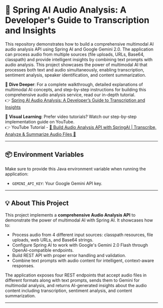 # 🎵 Spring AI Audio Analysis: A Developer's Guide to Transcription and Insights

This repository demonstrates how to build a comprehensive multimodal AI audio analysis API using Spring AI and Google Gemini 2.0. The application can process audio from multiple sources (file uploads, URLs, Base64, classpath) and provide intelligent insights by combining text prompts with audio analysis. This project showcases the power of multimodal AI that processes both text and audio simultaneously, enabling transcription, sentiment analysis, speaker identification, and content summarization.

📖 **Dive Deeper**: For a complete walkthrough, detailed explanations of multimodal AI concepts, and step-by-step instructions for building this comprehensive audio analysis service, read our in-depth tutorial.<br>
👉 [Spring AI Audio Analysis: A Developer’s Guide to Transcription and Insights](https://bootcamptoprod.com/spring-ai-audio-analysis-guide/)

🎥 **Visual Learning**: Prefer video tutorials? Watch our step-by-step implementation guide on YouTube.<br>
👉 YouTube Tutorial - [🎵 Build Audio Analysis API with SpringAI | Transcribe, Analyze & Summarize Audio Files 🚀](https://youtu.be/wBCllKfXeJU)

---

## 📦 Environment Variables

Make sure to provide this Java environment variable when running the application:

- `GEMINI_API_KEY`: Your Google Gemini API key.

---

## 💡 About This Project

This project implements a **comprehensive Audio Analysis API** to demonstrate the power of multimodal AI with Spring AI. It showcases how to:

*   Process audio from 4 different input sources: classpath resources, file uploads, web URLs, and Base64 strings.
*   Configure Spring AI to work with Google's Gemini 2.0 Flash through OpenAI-compatible endpoints.
*   Build REST API with proper error handling and validation.
*   Combine text prompts with audio content for intelligent, context-aware responses.

The application exposes four REST endpoints that accept audio files in different formats along with text prompts, sends them to Gemini for multimodal analysis, and returns AI-generated insights about the audio content including transcription, sentiment analysis, and content summarization.

---